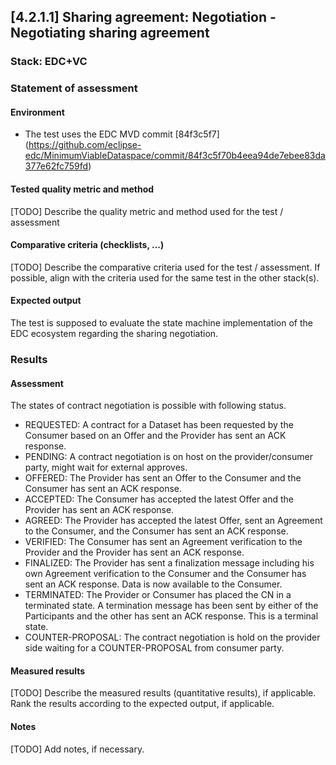 ## [4.2.1.1] Sharing agreement: Negotiation - Negotiating sharing agreement
### Stack: EDC+VC

### Statement of assessment
#### Environment
- The test uses the EDC MVD commit [84f3c5f7] (https://github.com/eclipse-edc/MinimumViableDataspace/commit/84f3c5f70b4eea94de7ebee83da377e62fc759fd)


#### Tested quality metric and method
[TODO] Describe the quality metric and method used for the test / assessment

#### Comparative criteria (checklists, ...)
[TODO] Describe the comparative criteria used for the test / assessment. If possible, align with the criteria used for the same test in the other stack(s).

#### Expected output
The test is supposed to evaluate the state machine implementation of the EDC ecosystem regarding the sharing negotiation.

### Results
#### Assessment
The states of contract negotiation is possible with following status.

- REQUESTED: A contract for a Dataset has been requested by the Consumer based on an Offer and the Provider has sent an ACK response.
- PENDING: A contract negotiation is on host on the provider/consumer party, might wait for external approves.
- OFFERED: The Provider has sent an Offer to the Consumer and the Consumer has sent an ACK response.
- ACCEPTED: The Consumer has accepted the latest Offer and the Provider has sent an ACK response.
- AGREED: The Provider has accepted the latest Offer, sent an Agreement to the Consumer, and the Consumer has sent an ACK response.
- VERIFIED: The Consumer has sent an Agreement verification to the Provider and the Provider has sent an ACK response.
- FINALIZED: The Provider has sent a finalization message including his own Agreement verification to the Consumer and the Consumer has sent an ACK response. Data is now available to the Consumer.
- TERMINATED: The Provider or Consumer has placed the CN in a terminated state. A termination message has been sent by either of the Participants and the other has sent an ACK response. This is a terminal state.
- COUNTER-PROPOSAL: The contract negotiation is hold on the provider side waiting for a COUNTER-PROPOSAL from consumer party.




#### Measured results
[TODO] Describe the measured results (quantitative results), if applicable. Rank the results according to the expected output, if applicable.

#### Notes
[TODO] Add notes, if necessary.
